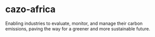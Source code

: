 # cazo-africa
 Enabling industries to evaluate, monitor, and manage their carbon emissions, paving the way for a greener and more sustainable future.
